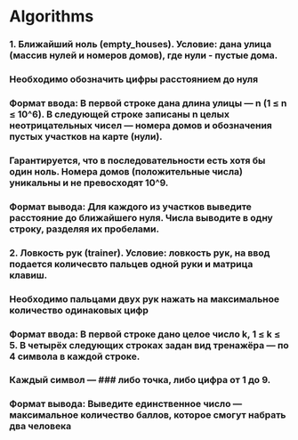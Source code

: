 # Algorithms

### 1. Ближайший ноль (empty_houses). Условие: дана улица (массив нулей и номеров домов), где нули - пустые дома.
### Необходимо обозначить цифры расстоянием до нуля
### Формат ввода: В первой строке дана длина улицы — n (1 ≤ n ≤ 10^6). В следующей строке записаны n целых неотрицательных чисел — номера домов и обозначения пустых участков на карте (нули). 
### Гарантируется, что в последовательности есть хотя бы один ноль. Номера домов (положительные числа) уникальны и не превосходят 10^9.
### Формат вывода: Для каждого из участков выведите расстояние до ближайшего нуля. Числа выводите в одну строку, разделяя их пробелами.

### 2. Ловкость рук (trainer). Условие: ловкость рук, на ввод подается количесвто пальцев одной руки и матрица клавиш.
### Необходимо пальцами двух рук нажать на максимальное количество одинаковых цифр
### Формат ввода: В первой строке дано целое число k, 1 ≤ k ≤ 5. В четырёх следующих строках задан вид тренажёра — по 4 символа в каждой строке. 
### Каждый символ — ### либо точка, либо цифра от 1 до 9.
### Формат вывода: Выведите единственное число — максимальное количество баллов, которое смогут набрать два человека
